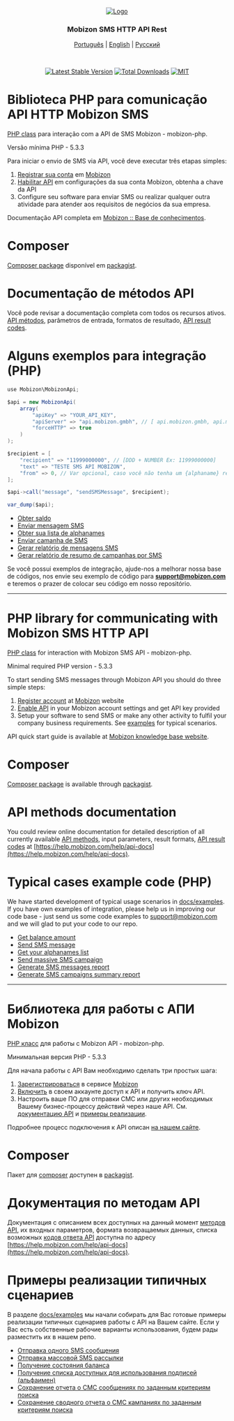 <!--
*** Obrigado por baixar este projeto, caso tenha alguma ideia,
*** dê um fork no repositório e crie uma Pull Request
-->

<br />
<p align="center">
  <a href="https://mobizon.com/">
    <img src="https://i.imgur.com/MDur36S.png" alt="Logo">
  </a>

  <h3 align="center">Mobizon SMS HTTP API Rest</h3>

  <div align="center"> 
  
  [Português](#Biblioteca-PHP-para-comunicação-API-HTTP-Mobizon-SMS) | [English](#php-library-for-communicating-with-mobizon-sms-http-api) | [Русский](#Библиотека-для-работы-с-АПИ-mobizon)

  <br />

[![Latest Stable Version](https://poser.pugx.org/mobizon/mobizon-php/v/stable)](https://packagist.org/packages/mobizon/mobizon-php)
[![Total Downloads](https://poser.pugx.org/mobizon/mobizon-php/downloads)](https://packagist.org/packages/mobizon/mobizon-php)
[![MIT](https://i.imgur.com/vtH2LcN.png)](https://choosealicense.com/licenses/mit)

  </div>
</p>

<!-- Language: PT-BR -->

# Biblioteca PHP para comunicação API HTTP Mobizon SMS

[PHP class](https://github.com/mobizon/mobizon-php/blob/master/src/MobizonApi.php) para interação com a API de SMS Mobizon - mobizon-php.

Versão mínima PHP - 5.3.3

Para iniciar o envio de SMS via API, você deve executar três etapas simples:

1. [Registrar sua conta](https://mobizon.com/registrationcountries) em [Mobizon](https://mobizon.com/)
2. [Habilitar API](https://help.mobizon.com/help/api-docs/sms-api#how-to-set-up-api) em configurações da sua conta Mobizon, obtenha a chave da API
3. Configure seu software para enviar SMS ou realizar qualquer outra atividade para atender aos requisitos de negócios da sua empresa.

Documentação API completa em [Mobizon :: Base de conhecimentos](https://help.mobizon.com/help/api-docs/sms-api).

# Composer

[Composer package](https://getcomposer.org/) disponível em [packagist](https://packagist.org/packages/mobizon/mobizon-php).

# Documentação de métodos API

Você pode revisar a documentação completa com todos os recursos ativos. [API métodos](https://help.mobizon.com/help/api-docs),
parâmetros de entrada, formatos de resultado, [API result codes](https://help.mobizon.com/help/api-docs/other#ApiCode).

# Alguns exemplos para integração (PHP)

```java
use Mobizon\MobizonApi;

$api = new MobizonApi(
    array(
        "apiKey" => "YOUR_API_KEY",
        "apiServer" => "api.mobizon.gmbh", // [ api.mobizon.gmbh, api.mobizon.kz, api.mobizon.com ]
        "forceHTTP" => true
    )
);

$recipient = [
    "recipient" => "11999000000", // [DDD + NUMBER Ex: 11999000000]
    "text" => "TESTE SMS API MOBIZON",
    "from" => 0, // Var opcional, caso você não tenha um {alphaname} registrado, deixe false
];

$api->call("message", "sendSMSMessage", $recipient);

var_dump($api);

```

- [Obter saldo](https://github.com/mobizon/mobizon-php/blob/master/docs/examples/balance.php)
- [Enviar mensagem SMS](https://github.com/mobizon/mobizon-php/blob/master/docs/examples/send_message.php)
- [Obter sua lista de alphanames](https://github.com/mobizon/mobizon-php/blob/master/docs/examples/alphanames.php)
- [Enviar camanha de SMS](https://github.com/mobizon/mobizon-php/blob/master/docs/examples/send_mass_sms_campaign.php)
- [Gerar relatório de mensagens SMS](https://github.com/mobizon/mobizon-php/blob/master/docs/examples/generate_messages_report_csv.php)
- [Gerar relatório de resumo de campanhas por SMS](https://github.com/mobizon/mobizon-php/blob/master/docs/examples/generate_campaigns_report_csv.php)

Se você possui exemplos de integração, ajude-nos a melhorar nossa base de códigos, nos envie seu exemplo de código para **support@mobizon.com** e teremos o prazer de colocar seu código em nosso repositório.

---

<!-- Language: EN -->

# PHP library for communicating with Mobizon SMS HTTP API

[PHP class](https://github.com/mobizon/mobizon-php/blob/master/src/MobizonApi.php) for interaction with Mobizon SMS API - mobizon-php.

Minimal required PHP version - 5.3.3

To start sending SMS messages through Mobizon API you should do three simple steps:

1. [Register account](https://mobizon.com/registrationcountries) at [Mobizon](https://mobizon.com/) website
2. [Enable API](https://help.mobizon.com/help/api-docs/sms-api#how-to-set-up-api) in your Mobizon account settings and get API key provided
3. Setup your software to send SMS or make any other activity to fulfil your company business requirements. See [examples](https://github.com/mobizon/mobizon-php/tree/master/docs/examples) for typical scenarios.

API quick start guide is available at [Mobizon knowledge base website](https://help.mobizon.com/help/api-docs/sms-api).

# Composer

[Composer package](https://getcomposer.org/) is available through [packagist](https://packagist.org/packages/mobizon/mobizon-php).

# API methods documentation

You could review online documentation for detailed description of all currently available [API methods](https://help.mobizon.com/help/api-docs),
input parameters, result formats, [API result codes](https://help.mobizon.com/help/api-docs/other#ApiCode) at [https://help.mobizon.com/help/api-docs](https://help.mobizon.com/help/api-docs).

# Typical cases example code (PHP)

We have started development of typical usage scenarios in [docs/examples](https://github.com/mobizon/mobizon-php/tree/master/docs/examples).
If you have own examples of integration, please help us in improving our code base - just send us some code examples to support@mobizon.com and we will glad to put your code to our repo.

- [Get balance amount](https://github.com/mobizon/mobizon-php/blob/master/docs/examples/balance.php)
- [Send SMS message](https://github.com/mobizon/mobizon-php/blob/master/docs/examples/send_message.php)
- [Get your alphanames list](https://github.com/mobizon/mobizon-php/blob/master/docs/examples/alphanames.php)
- [Send massive SMS campaign](https://github.com/mobizon/mobizon-php/blob/master/docs/examples/send_mass_sms_campaign.php)
- [Generate SMS messages report](https://github.com/mobizon/mobizon-php/blob/master/docs/examples/generate_messages_report_csv.php)
- [Generate SMS campaigns summary report](https://github.com/mobizon/mobizon-php/blob/master/docs/examples/generate_campaigns_report_csv.php)

---

<!-- Language: русский  -->

# Библиотека для работы с АПИ Mobizon

[PHP класс](https://github.com/mobizon/mobizon-php/blob/master/src/MobizonApi.php) для работы с Mobizon API - mobizon-php.

Минимальная версия PHP - 5.3.3

Для начала работы с API Вам необходимо сделать три простых шага:

1. [Зарегистрироваться](https://mobizon.com/registrationcountries) в сервисе [Mobizon](https://mobizon.com/)
2. [Включить](https://help.mobizon.com/help/api-docs/sms-api#how-to-set-up-api) в своем аккаунте доступ к API и получить ключ API.
3. Настроить ваше ПО для отправки СМС или других необходимых Вашему бизнес-процессу действий через наше API. См. [документацию API](https://help.mobizon.com/help/api-docs) и [примеры реализации](https://github.com/mobizon/mobizon-php/tree/master/docs/examples).

Подробнее процесс подключения к API описан [на нашем сайте](https://help.mobizon.com/help/api-docs/sms-api).

# Composer

Пакет для [composer](https://getcomposer.org/) доступен в [packagist](https://packagist.org/packages/mobizon/mobizon-php).

# Документация по методам API

Документация с описанием всех доступных на данный момент [методов API](https://help.mobizon.com/help/api-docs),
их входных параметров, формата возвращаемых данных, списка возможных
[кодов ответа API](https://help.mobizon.com/help/api-docs/other#ApiCode) доступна по адресу [https://help.mobizon.com/help/api-docs](https://help.mobizon.com/help/api-docs).

# Примеры реализации типичных сценариев

В разделе [docs/examples](https://github.com/mobizon/mobizon-php/tree/master/docs/examples) мы начали собирать для Вас
готовые примеры реализации типичных сценариев работы с API на Вашем сайте. Если у Вас есть собственные рабочие
варианты использования, будем рады разместить их в нашем репо.

- [Отправка одного SMS сообщения](https://github.com/mobizon/mobizon-php/blob/master/docs/examples/send_message.php)
- [Отправка массовой SMS рассылки](https://github.com/mobizon/mobizon-php/blob/master/docs/examples/send_mass_sms_campaign.php)
- [Получение состояния баланса](https://github.com/mobizon/mobizon-php/blob/master/docs/examples/balance.php)
- [Получение списка доступных для использования подписей (альфаимен)](https://github.com/mobizon/mobizon-php/blob/master/docs/examples/alphanames.php)
- [Сохранение отчета о СМС сообщениях по заданным критериям поиска](https://github.com/mobizon/mobizon-php/blob/master/docs/examples/generate_messages_report_csv.php)
- [Сохранение сводного отчета о СМС кампаниях по заданным критериям поиска](https://github.com/mobizon/mobizon-php/blob/master/docs/examples/generate_campaigns_report_csv.php)
